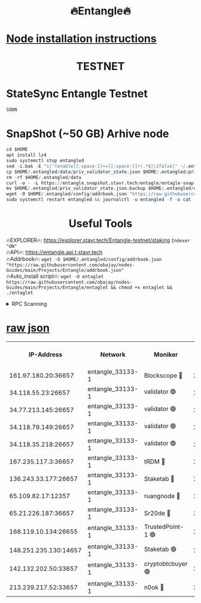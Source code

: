 <h1 align="center"> 🔥Entangle🔥</h1>

[Node installation instructions](https://github.com/obajay/nodes-Guides/tree/main/Projects/Entangle)
=

<h1 align="center"> TESTNET</h1>

# StateSync Entangle Testnet
```python
SOON
```
# SnapShot (~50 GB) Arhive node
```python
cd $HOME
apt install lz4
sudo systemctl stop entangled
sed -i.bak -E "s|^(enable[[:space:]]+=[[:space:]]+).*$|\1false|" ~/.entangled/config/config.toml
cp $HOME/.entangled/data/priv_validator_state.json $HOME/.entangled/priv_validator_state.json.backup
rm -rf $HOME/.entangled/data
curl -o - -L https://entangle.snapshot.stavr.tech/entagle/entagle-snap.tar.lz4 | lz4 -c -d - | tar -x -C $HOME/.entangled --strip-components 2
mv $HOME/.entangled/priv_validator_state.json.backup $HOME/.entangled/data/priv_validator_state.json
wget -O $HOME/.entangled/config/addrbook.json "https://raw.githubusercontent.com/obajay/nodes-Guides/main/Projects/Entangle/addrbook.json"
sudo systemctl restart entangled && journalctl -u entangled -f -o cat
```
 <h1 align="center"> Useful Tools</h1>
 
🔥EXPLORER🔥: https://explorer.stavr.tech/Entangle-testnet/staking        `Indexer "ON"` \
🔥API🔥:      https://entangle.api.t.stavr.tech \
🔥Addrbook🔥: ```wget -O $HOME/.entangled/config/addrbook.json "https://raw.githubusercontent.com/obajay/nodes-Guides/main/Projects/Entangle/addrbook.json"``` \
🔥Auto_install script🔥:  `wget -O entaglet https://raw.githubusercontent.com/obajay/nodes-Guides/main/Projects/Entangle/entaglet && chmod +x entaglet && ./entaglet`


<details>
<summary>RPC Scanning</summary>

<h2 align="center"> We scan nodes in real time every 4 hours. And we provide the final result of RPC endpoints.
We cannot influence the operation of these nodes in any way. </h2>


```python
If Voting Power is higher than 0 --> then the Node is a validator of the network and may be subject to attack and be a potential threat to the chain.
```
```python
We marked such validators with a red symbol
```

</details>

[raw json](https://rpc-check.entangt.stavr.tech/entangt/rpc-entangt-result.json)
=


<table><tr><th>IP-Address</th><th>Network</th><th>Moniker</th><th>Latest Block Height</th><th>Earliest Block Height</th><th>Catching Up</th><th>Tx Index</th><th>Voting Power</th><th>Scan Time</th></tr><tr><td>161.97.180.20:36657</td><td>entangle_33133-1</td><td>Blockscope 🔴</td><td>2858269</td><td>1</td><td>False</td><td>off</td><td>309761262199940</td><td>2024-03-28T23:12:46.782486306UTC</td></tr><tr><td>34.118.55.23:26657</td><td>entangle_33133-1</td><td>validator 🟢</td><td>2858270</td><td>1</td><td>False</td><td>on</td><td>0</td><td>2024-03-28T23:12:49.441693786UTC</td></tr><tr><td>34.77.213.145:26657</td><td>entangle_33133-1</td><td>validator 🟢</td><td>2858271</td><td>1</td><td>False</td><td>on</td><td>0</td><td>2024-03-28T23:12:51.714415415UTC</td></tr><tr><td>34.118.79.149:26657</td><td>entangle_33133-1</td><td>validator 🟢</td><td>2858273</td><td>1</td><td>False</td><td>on</td><td>0</td><td>2024-03-28T23:13:04.685378037UTC</td></tr><tr><td>34.118.35.218:26657</td><td>entangle_33133-1</td><td>validator 🟢</td><td>2858273</td><td>1</td><td>False</td><td>on</td><td>0</td><td>2024-03-28T23:13:07.030340239UTC</td></tr><tr><td>167.235.117.3:36657</td><td>entangle_33133-1</td><td>tRDM 🔴</td><td>2858273</td><td>1</td><td>False</td><td>on</td><td>216776925020225</td><td>2024-03-28T23:13:07.292134355UTC</td></tr><tr><td>136.243.33.177:26657</td><td>entangle_33133-1</td><td>Staketab 🔴</td><td>2858272</td><td>660001</td><td>False</td><td>on</td><td>181153136618817</td><td>2024-03-28T23:13:00.042967275UTC</td></tr><tr><td>65.109.82.17:12357</td><td>entangle_33133-1</td><td>ruangnode 🔴</td><td>2858269</td><td>1312001</td><td>False</td><td>off</td><td>661264415321192</td><td>2024-03-28T23:12:47.110449877UTC</td></tr><tr><td>65.21.226.187:36657</td><td>entangle_33133-1</td><td>Sr20de 🔴</td><td>2858269</td><td>2049001</td><td>False</td><td>off</td><td>29534655065001</td><td>2024-03-28T23:12:44.258438072UTC</td></tr><tr><td>168.119.10.134:26655</td><td>entangle_33133-1</td><td>TrustedPoint-1 🟢</td><td>2858274</td><td>2268001</td><td>False</td><td>off</td><td>0</td><td>2024-03-28T23:13:07.492498449UTC</td></tr><tr><td>148.251.235.130:14657</td><td>entangle_33133-1</td><td>Staketab 🟢</td><td>2858269</td><td>2617001</td><td>False</td><td>off</td><td>0</td><td>2024-03-28T23:12:43.953805673UTC</td></tr><tr><td>142.132.202.50:33657</td><td>entangle_33133-1</td><td>cryptobtcbuyer 🟢</td><td>2858269</td><td>2758269</td><td>False</td><td>off</td><td>0</td><td>2024-03-28T23:12:46.528299108UTC</td></tr><tr><td>213.239.217.52:33657</td><td>entangle_33133-1</td><td>n0ok 🔴</td><td>2858273</td><td>2758273</td><td>False</td><td>off</td><td>46611115204469771</td><td>2024-03-28T23:13:02.284329875UTC</td></tr></table>
